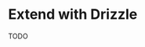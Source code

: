 # Extend with Drizzle

<!--
https://github.com/metis-data/node-nestjs-postgresql-drizzle/blob/main/src/drizzle/drizzle.service.ts
-->

TODO
